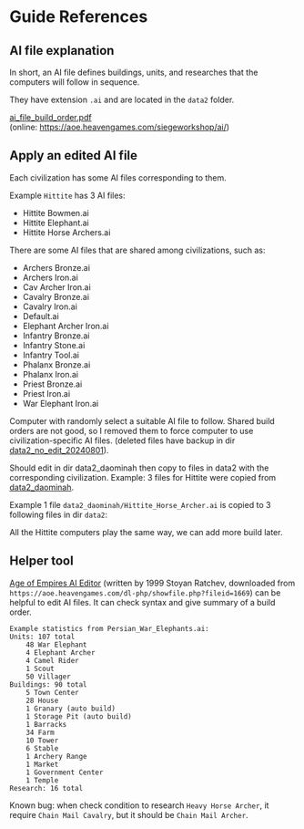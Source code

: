 # Guide References

## AI file explanation

In short, an AI file defines buildings, units, and researches that the computers will
follow in sequence.

They have extension `.ai` and are located in the `data2` folder.

[ai_file_build_order.pdf](./ai_file_build_order.pdf)  
(online: https://aoe.heavengames.com/siegeworkshop/ai/)

## Apply an edited AI file

Each civilization has some AI files corresponding to them.

Example `Hittite` has 3 AI files:

- Hittite Bowmen.ai
- Hittite Elephant.ai
- Hittite Horse Archers.ai

There are some AI files that are shared among civilizations, such as:

- Archers Bronze.ai
- Archers Iron.ai
- Cav Archer Iron.ai
- Cavalry Bronze.ai
- Cavalry Iron.ai
- Default.ai
- Elephant Archer Iron.ai
- Infantry Bronze.ai
- Infantry Stone.ai
- Infantry Tool.ai
- Phalanx Bronze.ai
- Phalanx Iron.ai
- Priest Bronze.ai
- Priest Iron.ai
- War Elephant Iron.ai

Computer with randomly select a suitable AI file to follow.
Shared build orders are not good,
so I removed them to force computer to use civilization-specific AI files.
(deleted files have backup in dir [data2_no_edit_20240801](../../data2_no_edit_20240801)).

Should edit in dir data2_daominah then copy to files in data2 with the
corresponding civilization. Example: 3 files for Hittite were copied from
  [data2_daominah](../../data2_daominah).

Example 1 file `data2_daominah/Hittite_Horse_Archer.ai` is copied to 3 following files in dir `data2`:  

All the Hittite computers play the same way, we can add more build later.

## Helper tool

[Age of Empires AI Editor](./AIEDIT.exe)
(written by 1999 Stoyan Ratchev,
downloaded from `https://aoe.heavengames.com/dl-php/showfile.php?fileid=1669`)
can be helpful to edit AI files.
It can check syntax and give summary of a build order.

````text
Example statistics from Persian_War_Elephants.ai:
Units: 107 total
    48 War Elephant
    4 Elephant Archer
    4 Camel Rider
    1 Scout
    50 Villager
Buildings: 90 total
    5 Town Center
    28 House
    1 Granary (auto build)
    1 Storage Pit (auto build)
    1 Barracks
    34 Farm
    10 Tower
    6 Stable
    1 Archery Range
    1 Market
    1 Government Center
    1 Temple
Research: 16 total
````

Known bug: when check condition to research `Heavy Horse Archer`,
it require `Chain Mail Cavalry`, but it should be `Chain Mail Archer`.
